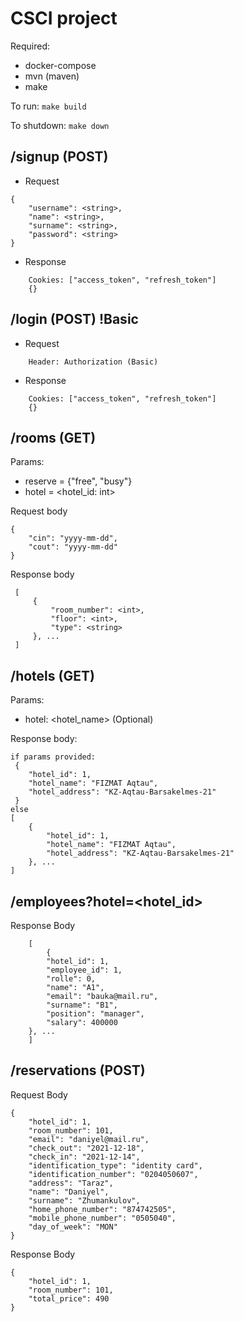 
# CSCI project

Required:
- docker-compose
- mvn (maven)
- make
  
To run:
`make build`

To shutdown:
`make down`

## /signup (POST) 

- Request
```
{
    "username": <string>,
    "name": <string>,
    "surname": <string>,
    "password": <string>
}
```
- Response
```
    Cookies: ["access_token", "refresh_token"]
    {}
```
## /login (POST) !Basic 
- Request
```
    Header: Authorization (Basic)
```
- Response
```
    Cookies: ["access_token", "refresh_token"]
    {}
```


## /rooms (GET)
 Params: 
- reserve = {"free", "busy"}
- hotel = <hotel_id: int>

Request body
```
{
    "cin": "yyyy-mm-dd",
    "cout": "yyyy-mm-dd"
}
```

Response body 
```
 [
     {
         "room_number": <int>,
         "floor": <int>,
         "type": <string>
     }, ...
 ]
```

## /hotels (GET)
Params:
- hotel: <hotel_name> (Optional)

Response body:
```
if params provided:
 {
    "hotel_id": 1,
    "hotel_name": "FIZMAT Aqtau",
    "hotel_address": "KZ-Aqtau-Barsakelmes-21"
 }
else 
[
    {
        "hotel_id": 1,
        "hotel_name": "FIZMAT Aqtau",
        "hotel_address": "KZ-Aqtau-Barsakelmes-21"
    }, ...
]
```

## /employees?hotel=<hotel_id>

Response Body
```
    [
        {
        "hotel_id": 1,
        "employee_id": 1,
        "rolle": 0,
        "name": "A1",
        "email": "bauka@mail.ru",
        "surname": "B1",
        "position": "manager",
        "salary": 400000
    }, ...
    ]
```

## /reservations (POST) 

Request Body
```
{
    "hotel_id": 1,
    "room_number": 101,
    "email": "daniyel@mail.ru",
    "check_out": "2021-12-18",
    "check_in": "2021-12-14",
    "identification_type": "identity card",
    "identification_number": "0204050607",
    "address": "Taraz",
    "name": "Daniyel",
    "surname": "Zhumankulov",
    "home_phone_number": "874742505",
    "mobile_phone_number": "0505040",
    "day_of_week": "MON"
}
```
Response Body
```
{
    "hotel_id": 1,
    "room_number": 101,
    "total_price": 490
}
```